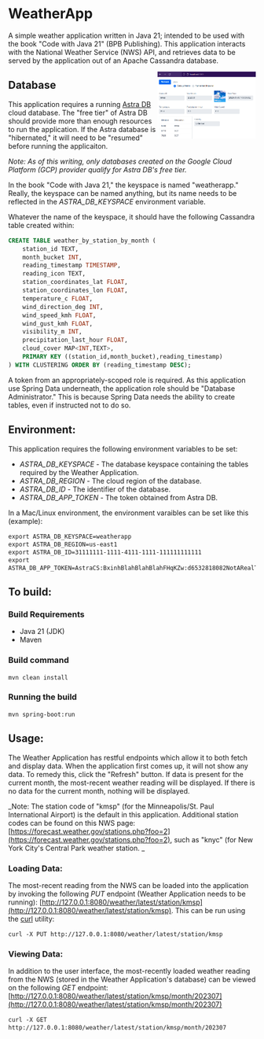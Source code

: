 # WeatherApp
A simple weather application written in Java 21; intended to be used with the book "Code with Java 21" (BPB Publishing). This application interacts with the National Weather Service (NWS) API, and retrieves data to be served by the application out of an Apache Cassandra database.

<img src="weatherApp_CwJ21.png" width="200" align=right />

## Database

This application requires a running [Astra DB](https://astra.datastax.com) cloud database. The "free tier" of Astra DB should provide more than enough resources to run the application. If the Astra database is "hibernated," it will need to be "resumed" before running the applicaiton.

_Note: As of this writing, only databases created on the Google Cloud Platform (GCP) provider qualify for Astra DB's free tier._

In the book "Code with Java 21," the keyspace is named "weatherapp." Really, the keyspace can be named anything, but its name needs to be reflected in the *ASTRA_DB_KEYSPACE* environment variable.

Whatever the name of the keyspace, it should have the following Cassandra table created within:

```sql
CREATE TABLE weather_by_station_by_month (
    station_id TEXT,
    month_bucket INT,
    reading_timestamp TIMESTAMP,
    reading_icon TEXT,
    station_coordinates_lat FLOAT,
    station_coordinates_lon FLOAT,
    temperature_c FLOAT,
    wind_direction_deg INT,
    wind_speed_kmh FLOAT,
    wind_gust_kmh FLOAT,
    visibility_m INT,
    precipitation_last_hour FLOAT,
    cloud_cover MAP<INT,TEXT>,
    PRIMARY KEY ((station_id,month_bucket),reading_timestamp)
) WITH CLUSTERING ORDER BY (reading_timestamp DESC);
```

A token from an appropriately-scoped role is required. As this application use Spring Data underneath, the application role should be "Database Administrator." This is because Spring Data needs the ability to create tables, even if instructed not to do so.

## Environment:

This application requires the following environment variables to be set:

 - *ASTRA_DB_KEYSPACE* - The database keyspace containing the tables required by the Weather Application.
 - *ASTRA_DB_REGION* - The cloud region of the database.
 - *ASTRA_DB_ID* - The identifier of the database.
 - *ASTRA_DB_APP_TOKEN* - The token obtained from Astra DB.

In a Mac/Linux environment, the environment varaibles can be set like this (example):

```
export ASTRA_DB_KEYSPACE=weatherapp
export ASTRA_DB_REGION=us-east1
export ASTRA_DB_ID=31111111-1111-4111-1111-111111111111
export ASTRA_DB_APP_TOKEN=AstraCS:BxinhBlahBlahBlahFHqKZw:d6532818082NotARealTokenc18d40
```

## To build:

### Build Requirements

 - Java 21 (JDK)
 - Maven

### Build command

    mvn clean install

### Running the build

    mvn spring-boot:run

## Usage:

The Weather Application has restful endpoints which allow it to both fetch and display data. When the application first comes up, it will not show any data. To remedy this, click the "Refresh" button. If data is present for the current month, the most-recent weather reading will be displayed. If there is no data for the current month, nothing will be displayed.

_Note: The station code of "kmsp" (for the Minneapolis/St. Paul International Airport) is the default in this application. Additional station codes can be found on this NWS page: [https://forecast.weather.gov/stations.php?foo=2](https://forecast.weather.gov/stations.php?foo=2), such as "knyc" (for New York City's Central Park weather station. _

### Loading Data:

The most-recent reading from the NWS can be loaded into the application by invoking the following _PUT_ endpoint (Weather Application needs to be running): [http://127.0.0.1:8080/weather/latest/station/kmsp](http://127.0.0.1:8080/weather/latest/station/kmsp).  This can be run using the [curl](https://www.curl.se) utility:

    curl -X PUT http://127.0.0.1:8080/weather/latest/station/kmsp

### Viewing Data:

In addition to the user interface, the most-recently loaded weather reading from the NWS (stored in the Weather Application's database) can be viewed on the following _GET_ endpoint: [http://127.0.0.1:8080/weather/latest/station/kmsp/month/202307](http://127.0.0.1:8080/weather/latest/station/kmsp/month/202307)

    curl -X GET http://127.0.0.1:8080/weather/latest/station/kmsp/month/202307

